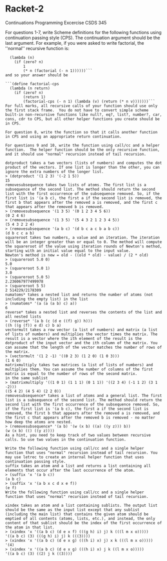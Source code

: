 # Racket-2
Continuations Programming Excercise 
CSDS 345

For questions 1-7, write Scheme definitions for the following functions using continuation passing style (CPS). The continuation argument should be the last argument. For example, if you were asked to write factorial, the ''normal'' recursive function is:

```(define factorial
  (lambda (n)
    (if (zero? n)
        1
        (* n (factorial (- n 1))))))```
and so your answer should be

```(define factorial-cps
  (lambda (n return)
    (if (zero? n)
        (return 1)
        (factorial-cps (- n 1) (lambda (v) (return (* n v)))))))```
For full marks, all recursive calls of your function should use only the first stack frame.  You do not have to convert simple scheme built-in non-recursive functions like null?, eq?, list?, number?, car, cons, cdr to CPS, but all other helper functions you create should be in CPS.

For question 8, write the function so that it calls another function in CPS and using an appropriate return continuation.

For questions 9 and 10, write the function using call/cc and a helper function.  The helper function should be the only recursive function, and it should use "normal" recursion instead of tail recursion.

dotproduct takes a two vectors (lists of numbers) and computes the dot product of the vectors. If one list is longer than the other, you can ignore the extra numbers of the longer list.
> (dotproduct '(1 2 3) '(-2 1 5))
15
removesubsequence takes two lists of atoms. The first list is a subsequence of the second list. The method should return the second list with the first occurrence of the subsequence removed. So, if the first list is '(a b c), the first a if the second list is removed, the first b that appears after the removed a is removed, and the first c that appears after the removed b is removed.
> (removesubsequence '(1 3 5) '(0 1 2 3 4 5 6))
(0 2 4 6)
> (removesubsequence '(1 3 5) '(5 4 3 2 1 2 3 4 5))
(5 4 3 2 2 4)
> (removesubsequence '(a b c) '(d b c a c b a b c))
(d b c c a b)
squareroot takes two numbers, a value and an iteration. The iteration will be an integer greater than or equal to 0. The method will compute the squareroot of the value using iteration rounds of Newton's method, starting with an initial value equal to the input value.
Newton's method is new = old - ((old * old) - value) / (2 * old)
> (squareroot 5.0 0)
5.0
> (squareroot 5.0 1)
3.0
> (squareroot 5.0 5)
2.236067977499978
> (squareroot 5 5)
2 514229/2178309
numatoms* takes a nested list and returns the number of atoms (not including the empty list) in the list
> (numatoms* '(a (a (a b) c) a))
6
reverse* takes a nested list and reverses the contents of the list and all nested lists
> (reverse* '(a b (c (d e ((f) g)) h)))
((h ((g (f)) e d) c) b a)
vectormult takes a row vector (a list of numbers) and matrix (a list of lists of numbers) and multiplies the vector times the matrix. The result is a vector where the ith element of the result is the dotproduct of the input vector and the ith column of the matrix. You can assume that the length of the vector matches the number of rows of the matrix.
> (vectormult '(1 2 -1) '((0 2 3) (1 2 0) (1 0 3)))
(1 6 0)
matrixmultiply takes two matrices (a list of lists of numbers) and multiplies them. You can assume the number of columns of the first matrix is equal to the number of rows of the second matrix.
in the same sublist
> (matrixmultiply '((1 0 1) (1 1 1) (0 1 1)) '((2 3 4) (-1 1 2) (3 1 -2)))
((5 4 2) (4 5 4) (2 2 0))
removesubsequence* takes a list of atoms and a general list. The first list is a subsequence of the second list. The method should return the second list with the first occurrence of the subsequence removed. So, if the first list is '(a b c), the first a if the second list is removed, the first b that appears after the removed a is removed, and the first c that appears after the removed b is removed - no matter how deep the atoms are nested.
> (removesubsequence* '(a b) '(w (x b) ((a) ((y z))) b))
(w (x b) (() ((y z))))
As a hint, you need to keep track of two values between recursive calls. So use two values in the continuation function.

Write the following function using call/cc and a single helper function that uses "normal" recursion instead of tail recursion. You may use letrec to create an internal helper function that uses continuation passing style.
suffix takes an atom and a list and returns a list containing all elements that occur after the last occurrence of the atom.
> (suffix 'x '(a b c))
(a b c)
> (suffix 'x '(a b x c d x e f))
(e f)
Write the following function using call/cc and a single helper function that uses "normal" recursion instead of tail recursion. 

xindex takes an atom and a list containing sublists. The output list should be the same as the input list except that any sublist (including the main list) that contains the given atom should be emptied of all contents (atoms, lists, etc.), and instead, the only content of that sublist should be the index of the first occurrence of the atom in that list.
> (xindex 'x '((a b c) (d e x f) (((g h) i) j) k (((l m x o)))))
'((a b c) (3) (((g h) i) j) k (((3))))
> (xindex 'x '((a b c) (d e x g) (((h i) x) j) x k (((l m x o)))))
'(4)
> (xindex 'x '((a b c) (d e x g) (((h i) x) j k ((l m x o)))))
'((a b c) (3) ((2) j k ((3))))
